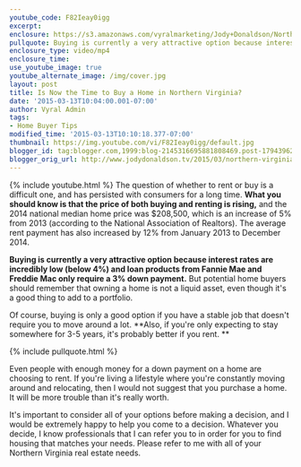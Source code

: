 ```yaml
---
youtube_code: F82Ieay0igg
excerpt:
enclosure: https://s3.amazonaws.com/vyralmarketing/Jody+Donaldson/Northern+Virginia+-+Is+it+better+to+rent+or+buy+a+home.mp4
pullquote: Buying is currently a very attractive option because interest rates are incredibly low.
enclosure_type: video/mp4
enclosure_time:
use_youtube_image: true
youtube_alternate_image: /img/cover.jpg
layout: post
title: Is Now the Time to Buy a Home in Northern Virginia?
date: '2015-03-13T10:04:00.001-07:00'
author: Vyral Admin
tags:
- Home Buyer Tips
modified_time: '2015-03-13T10:10:18.377-07:00'
thumbnail: https://img.youtube.com/vi/F82Ieay0igg/default.jpg
blogger_id: tag:blogger.com,1999:blog-2145316695881808469.post-179439629348833436
blogger_orig_url: http://www.jodydonaldson.tv/2015/03/northern-virginia-home-buyer-tips-march.html
---
```

{% include youtube.html %}
The question of whether to rent or buy is a difficult one, and has persisted with consumers for a long time. **What you should know is that the price of both buying and renting is rising,** and the 2014 national median home price was $208,500, which is an increase of 5% from 2013 (according to the National Association of Realtors). The average rent payment has also increased by 12% from January 2013 to December 2014.

**Buying is currently a very attractive option because interest rates are incredibly low (below 4%) and loan products from Fannie Mae and Freddie Mac only require a 3% down payment.** But potential home buyers should remember that owning a home is not a liquid asset, even though it's a good thing to add to a portfolio.

 Of course, buying is only a good option if you have a stable job that doesn't require you to move around a lot. **Also, if you're only expecting to stay somewhere for 3-5 years, it's probably better if you rent. **

{% include pullquote.html %}

Even people with enough money for a down payment on a home are choosing to rent. If you're living a lifestyle where you're constantly moving around and relocating, then I would not suggest that you purchase a home. It will be more trouble than it's really worth.

It's important to consider all of your options before making a decision, and I would be extremely happy to help you come to a decision. Whatever you decide, I know professionals that I can refer you to in order for you to find housing that matches your needs. Please refer to me with all of your Northern Virginia real estate needs.
